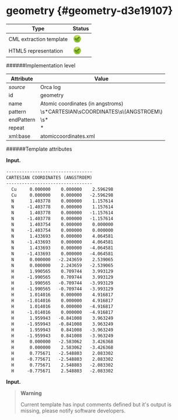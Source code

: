 # geometry {#geometry-d3e19107}


| Type                                                                                                                                                | Status                                                                                                                                              |
|----|----|
| CML extraction template                                                                                                                             | ![](/imgs/Total.png)                                                                                                                                |
| HTML5 representation                                                                                                                                | ![](/imgs/Total.png)                                                                                                                                |

######Implementation level

| Attribute                                                                                                                                           | Value                                                                                                                                               |
|----|----|
| *source*                                                                                                                                            | Orca log                                                                                                                                            |
| id                                                                                                                                                  | geometry                                                                                                                                            |
| name                                                                                                                                                | Atomic coordinates (in angstroms)                                                                                                                   |
| pattern                                                                                                                                             | \\s\*CARTESIAN\\sCOORDINATES\\s\\(ANGSTROEM\\)                                                                                                      |
| endPattern                                                                                                                                          | \\s\*                                                                                                                                               |
| repeat                                                                                                                                              | \*                                                                                                                                                  |
| xml:base                                                                                                                                            | atomiccoordinates.xml                                                                                                                               |

######Template attributes

**Input.**

    ---------------------------------
    CARTESIAN COORDINATES (ANGSTROEM)
    ---------------------------------
      Cu     0.000000    0.000000    2.596298
      Cu     0.000000    0.000000   -2.596298
      N      1.403778    0.000000    1.157614
      N     -1.403778    0.000000    1.157614
      N      1.403778    0.000000   -1.157614
      N     -1.403778    0.000000   -1.157614
      N      1.403754    0.000000    0.000000
      N     -1.403754    0.000000    0.000000
      N      1.433693    0.000000    4.064581
      N     -1.433693    0.000000    4.064581
      N      1.433693    0.000000   -4.064581
      N     -1.433693    0.000000   -4.064581
      N      0.000000   -2.243659    2.539065
      N      0.000000    2.243659   -2.539065
      H      1.990565    0.709744    3.993129
      H     -1.990565    0.709744    3.993129
      H      1.990565   -0.709744   -3.993129
      H     -1.990565   -0.709744   -3.993129
      H      1.014016    0.000000    4.916817
      H     -1.014016    0.000000    4.916817
      H      1.014016    0.000000   -4.916817
      H     -1.014016    0.000000   -4.916817
      H      1.959943   -0.841008    3.963249
      H     -1.959943   -0.841008    3.963249
      H      1.959943    0.841008   -3.963249
      H     -1.959943    0.841008   -3.963249
      H      0.000000   -2.583062    3.426368
      H      0.000000    2.583062   -3.426368
      H      0.775671   -2.548803    2.083302
      H     -0.775671   -2.548803    2.083302
      H      0.775671    2.548803   -2.083302
      H     -0.775671    2.548803   -2.083302

        

**Input.**

> **Warning**
>
> Current template has input comments defined but it's output is missing, please notify software developers.

